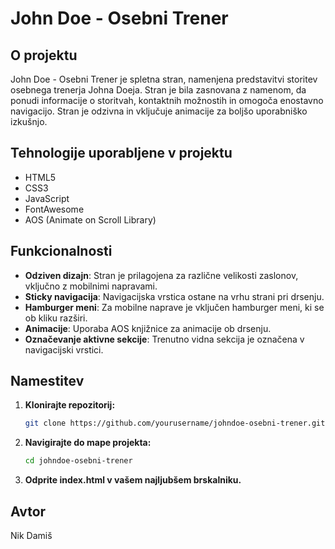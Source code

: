 ﻿# John Doe - Osebni Trener

## O projektu
John Doe - Osebni Trener je spletna stran, namenjena predstavitvi storitev osebnega trenerja Johna Doeja. Stran je bila zasnovana z namenom, da ponudi informacije o storitvah, kontaktnih možnostih in omogoča enostavno navigacijo. Stran je odzivna in vključuje animacije za boljšo uporabniško izkušnjo.

## Tehnologije uporabljene v projektu
- HTML5
- CSS3
- JavaScript
- FontAwesome
- AOS (Animate on Scroll Library)

## Funkcionalnosti
- **Odziven dizajn**: Stran je prilagojena za različne velikosti zaslonov, vključno z mobilnimi napravami.
- **Sticky navigacija**: Navigacijska vrstica ostane na vrhu strani pri drsenju.
- **Hamburger meni**: Za mobilne naprave je vključen hamburger meni, ki se ob kliku razširi.
- **Animacije**: Uporaba AOS knjižnice za animacije ob drsenju.
- **Označevanje aktivne sekcije**: Trenutno vidna sekcija je označena v navigacijski vrstici.

## Namestitev
1. **Klonirajte repozitorij:**
    ```bash
    git clone https://github.com/yourusername/johndoe-osebni-trener.git
    ```
2. **Navigirajte do mape projekta:**
    ```bash
    cd johndoe-osebni-trener
    ```
3. **Odprite index.html v vašem najljubšem brskalniku.**

## Avtor
Nik Damiš
